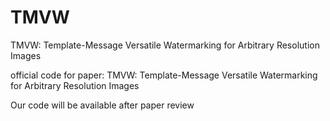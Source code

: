 # TMVW
TMVW: Template-Message Versatile Watermarking for Arbitrary Resolution Images

official code for paper: TMVW: Template-Message Versatile Watermarking for Arbitrary Resolution Images

Our code will be available after paper review
